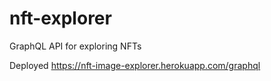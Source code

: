 # nft-explorer
GraphQL API for exploring NFTs

Deployed https://nft-image-explorer.herokuapp.com/graphql

